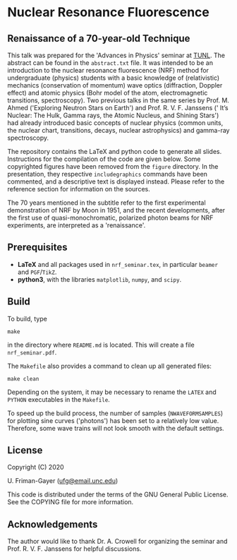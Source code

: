 # Nuclear Resonance Fluorescence
## Renaissance of a 70-year-old Technique

This talk was prepared for the 'Advances in Physics' seminar at [TUNL](https://tunl.duke.edu/).
The abstract can be found in the `abstract.txt` file.
It was intended to be an introduction to the nuclear resonance fluorescence (NRF) method for undergraduate (physics) students with a basic knowledge of (relativistic) mechanics (conservation of momentum) wave optics (diffraction, Doppler effect) and atomic physics (Bohr model of the atom, electromagnetic transitions, spectroscopy).
Two previous talks in the same series by Prof. M. Ahmed ('Exploring Neutron Stars on Earth') and Prof. R. V. F. Janssens (' It’s Nuclear: The Hulk, Gamma rays, the Atomic Nucleus, and Shining Stars') had already introduced basic concepts of nuclear physics (common units, the nuclear chart, transitions, decays, nuclear astrophysics) and gamma-ray spectroscopy.

The repository contains the LaTeX and python code to generate all slides.
Instructions for the compilation of the code are given below.
Some copyrighted figures have been removed from the `figure` directory.
In the presentation, they respective `includegraphics` commands have been commented, and a descriptive text is displayed instead.
Please refer to the reference section for information on the sources.

The 70 years mentioned in the subtitle refer to the first experimental demonstration of NRF by Moon in 1951, and the recent developments, after the first use of quasi-monochromatic, polarized photon beams for NRF experiments, are interpreted as a 'renaissance'.

## Prerequisites

 * **LaTeX** and all packages used in `nrf_seminar.tex`, in particular `beamer` and `PGF`/`TikZ`.
 * **python3**, with the libraries `matplotlib`, `numpy`, and `scipy`.

## Build

To build, type 

```
make
```

in the directory where `README.md` is located.
This will create a file `nrf_seminar.pdf`.

The `Makefile` also provides a command to clean up all generated files:

```
make clean
```

Depending on the system, it may be necessary to rename the `LATEX` and `PYTHON` executables in the `Makefile`.

To speed up the build process, the number of samples (`NWAVEFORMSAMPLES`) for plotting sine curves ('photons') has been set to a relatively low value.
Therefore, some wave trains will not look smooth with the default settings.

## License

Copyright (C) 2020

U. Friman-Gayer (ufg@email.unc.edu)

This code is distributed under the terms of the GNU General Public License. See the COPYING file for more information.

## Acknowledgements

The author would like to thank Dr. A. Crowell for organizing the seminar and Prof. R. V. F. Janssens for helpful discussions.